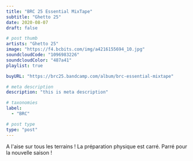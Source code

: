 ```yaml
---
title: "BRC 25 Essential MixTape"
subtitle: "Ghetto 25"
date: 2020-08-07
draft: false

# post thumb
artists: "Ghetto 25"
image: "https://f4.bcbits.com/img/a4216155694_10.jpg"
soundcloudCode: "1096983226"
soundcloudColor: "487a41"
playlist: true

buyURL: "https://brc25.bandcamp.com/album/brc-essential-mixtape"

# meta description
description: "this is meta description"

# taxonomies
label: 
  - "BRC"

# post type
type: "post"
---
```


A l'aise sur tous les terrains !
La préparation physique est carré.
Parré pour la nouvelle saison !